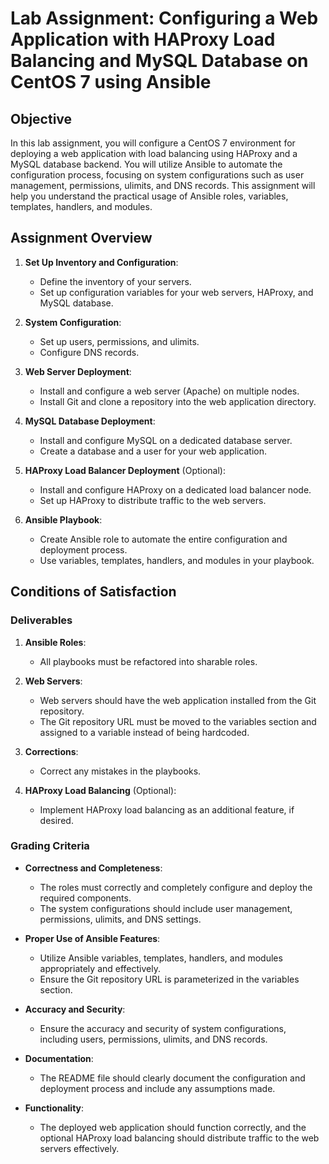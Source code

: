 # Lab Assignment: Configuring a Web Application with HAProxy Load Balancing and MySQL Database on CentOS 7 using Ansible

## Objective
In this lab assignment, you will configure a CentOS 7 environment for deploying a web application with load balancing using HAProxy and a MySQL database backend. You will utilize Ansible to automate the configuration process, focusing on system configurations such as user management, permissions, ulimits, and DNS records. This assignment will help you understand the practical usage of Ansible roles, variables, templates, handlers, and modules.

## Assignment Overview

1. **Set Up Inventory and Configuration**:
    - Define the inventory of your servers.
    - Set up configuration variables for your web servers, HAProxy, and MySQL database.

2. **System Configuration**:
    - Set up users, permissions, and ulimits.
    - Configure DNS records.

3. **Web Server Deployment**:
    - Install and configure a web server (Apache) on multiple nodes.
    - Install Git and clone a repository into the web application directory.

4. **MySQL Database Deployment**:
    - Install and configure MySQL on a dedicated database server.
    - Create a database and a user for your web application.

5. **HAProxy Load Balancer Deployment** (Optional):
    - Install and configure HAProxy on a dedicated load balancer node.
    - Set up HAProxy to distribute traffic to the web servers.

6. **Ansible Playbook**:
    - Create Ansible role to automate the entire configuration and deployment process.
    - Use variables, templates, handlers, and modules in your playbook.

## Conditions of Satisfaction

### Deliverables

1. **Ansible Roles**:
    - All playbooks must be refactored into sharable roles.

2. **Web Servers**:
    - Web servers should have the web application installed from the Git repository.
    - The Git repository URL must be moved to the variables section and assigned to a variable instead of being hardcoded.

3. **Corrections**:
    - Correct any mistakes in the playbooks.

4. **HAProxy Load Balancing** (Optional):
    - Implement HAProxy load balancing as an additional feature, if desired.

### Grading Criteria

- **Correctness and Completeness**:
    - The roles must correctly and completely configure and deploy the required components.
    - The system configurations should include user management, permissions, ulimits, and DNS settings.

- **Proper Use of Ansible Features**:
    - Utilize Ansible variables, templates, handlers, and modules appropriately and effectively.
    - Ensure the Git repository URL is parameterized in the variables section.

- **Accuracy and Security**:
    - Ensure the accuracy and security of system configurations, including users, permissions, ulimits, and DNS records.

- **Documentation**:
    - The README file should clearly document the configuration and deployment process and include any assumptions made.

- **Functionality**:
    - The deployed web application should function correctly, and the optional HAProxy load balancing should distribute traffic to the web servers effectively.
